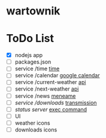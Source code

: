 wartownik
=========

# ToDo List
- [x] nodejs app
- [ ] packages.json
- [ ] service /time [time](https://www.npmjs.org/package/ntp-client)
- [ ] service /calendar [google calendar](https://www.npmjs.org/package/google-calendar)
- [ ] service /current-weather [api](http://api.openweathermap.org/data/2.5/weather)
- [ ] service /next-weather [api](http://api.openweathermap.org/data/2.5/weather)
- [ ] service /news [meneame](http://meneame.feedsportal.com/rss)
- [ ] _service /downloads_ [transmission](https://github.com/FLYBYME/node-transmission)
- [ ] _status server_ [exec command](http://nodejs.org/api/child_process.html)
- [ ] UI
- [ ] weather icons
- [ ] downloads icons
